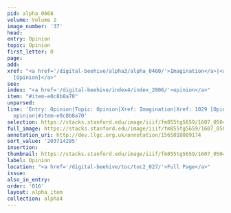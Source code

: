 ```yaml
---
pid: alpha_0668
volume: Volume 2
image_number: '37'
head:
entry: Opinion
topic: Opinion
first_letter: O
page:
add:
xref: "<a href='/digital-beehive/alpha3/alpha_0460/'>Imagination</a>|<a href='/digital-beehive/num5/num_1376/'>1029
  [Opinion]</a>"
see:
index: "<a href='/digital-beehive/index4/index_2806/'>opinion</a>"
item: "#item-e0c8b8a70"
unparsed:
line: 'Entry: Opinion|Topic: Opinion|Xref: Imagination|Xref: 1029 [Opinion]|Index:
  opinion|#item-e0c8b8a70'
selection: https://stacks.stanford.edu/image/iiif/fm855tg5659/1607_0504/307,4285,3075,471/full/0/default.jpg
full_image: https://stacks.stanford.edu/image/iiif/fm855tg5659/1607_0504/full/full/0/default.jpg
annotation_uri: http://dev.llgc.org.uk/annotation/1565018089174
sort_value: '203714285'
insertion:
thumbnail: https://stacks.stanford.edu/image/iiif/fm855tg5659/1607_0504/307,4285,600,180/250,/0/default.jpg
label: Opinion
location: "<a href='/digital-beehive/toc/toc2_027/'>Full Page</a>"
issue:
also_in_entry:
order: '016'
layout: alpha_item
collection: alpha4
---
```

